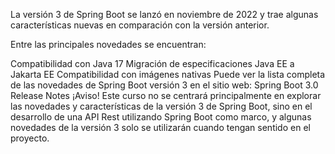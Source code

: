 La versión 3 de Spring Boot se lanzó en noviembre de 2022 y trae algunas características nuevas en comparación con la versión
anterior.

Entre las principales novedades se encuentran:

Compatibilidad con Java 17
Migración de especificaciones Java EE a Jakarta EE
Compatibilidad con imágenes nativas
Puede ver la lista completa de las novedades de Spring Boot versión 3 en el sitio web: Spring Boot 3.0 Release Notes
¡Aviso! Este curso no se centrará principalmente en explorar las novedades y características de la versión 3 de Spring Boot, sino en el desarrollo de una API Rest utilizando Spring Boot como marco, y algunas novedades de la versión 3 solo se utilizarán cuando tengan sentido en el proyecto.
